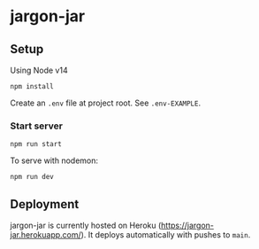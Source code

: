 # jargon-jar

## Setup
Using Node v14

```npm install```

Create an `.env` file at project root. See `.env-EXAMPLE`.

### Start server
```npm run start```

To serve with nodemon:

```npm run dev``` 

## Deployment
jargon-jar is currently hosted on Heroku (https://jargon-jar.herokuapp.com/). It deploys automatically with pushes to `main`.
